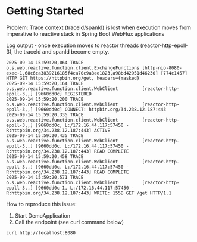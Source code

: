 # Getting Started

Problem: Trace context (traceId/spanId) is lost when execution moves from imperative to reactive stack in Spring Boot
WebFlux applications

Log output - once execution moves to reactor threads (reactor-http-epoll-3), the traceId and spanId become empty.

```
2025-09-14 15:59:20,064 TRACE o.s.web.reactive.function.client.ExchangeFunctions [http-nio-8080-exec-1,68c6ca3839216185f4ca70c9a8ee1823,a98bd42951d46230] [774c1457] HTTP GET https://httpbin.org/get, headers={masked}
2025-09-14 15:59:20,164 TRACE o.s.web.reactive.function.client.WebClient         [reactor-http-epoll-3,,] [9660dd0c] REGISTERED
2025-09-14 15:59:20,200 TRACE o.s.web.reactive.function.client.WebClient         [reactor-http-epoll-3,,] [9660dd0c] CONNECT: httpbin.org/34.238.12.187:443
2025-09-14 15:59:20,335 TRACE o.s.web.reactive.function.client.WebClient         [reactor-http-epoll-3,,] [9660dd0c, L:/172.16.44.117:57450 - R:httpbin.org/34.238.12.187:443] ACTIVE
2025-09-14 15:59:20,435 TRACE o.s.web.reactive.function.client.WebClient         [reactor-http-epoll-3,,] [9660dd0c, L:/172.16.44.117:57450 - R:httpbin.org/34.238.12.187:443] READ COMPLETE
2025-09-14 15:59:20,458 TRACE o.s.web.reactive.function.client.WebClient         [reactor-http-epoll-3,,] [9660dd0c, L:/172.16.44.117:57450 - R:httpbin.org/34.238.12.187:443] READ COMPLETE
2025-09-14 15:59:20,571 TRACE o.s.web.reactive.function.client.WebClient         [reactor-http-epoll-3,,] [9660dd0c-1, L:/172.16.44.117:57450 - R:httpbin.org/34.238.12.187:443] WRITE: 155B GET /get HTTP/1.1
```

How to reproduce this issue:

1. Start DemoApplication
2. Call the endpoint (see curl command below)

```
curl http://localhost:8080
```


